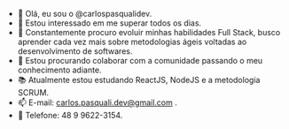 - 👋 Olá, eu sou o @carlospasqualidev.
- 👀 Estou interessado em me superar todos os dias.
- 🌱 Constantemente procuro evoluir minhas habilidades Full Stack, busco aprender cada vez mais sobre metodologias ágeis voltadas ao desenvolvimento de softwares.
- 💞️ Estou procurando colaborar com a comunidade passando o meu conhecimento adiante.
- 📚 Atualmente estou estudando ReactJS, NodeJS e a metodologia SCRUM.
- 📫 E-mail: carlos.pasquali.dev@gmail.com .
- 📱 Telefone: 48 9 9622-3154.


<!---
carlospasqualidev/carlospasqualidev is a ✨ special ✨ repository because its `README.md` (this file) appears on your GitHub profile.
You can click the Preview link to take a look at your changes.
--->
